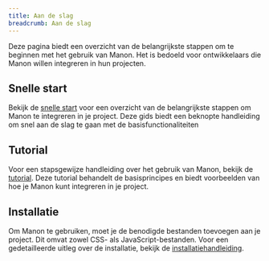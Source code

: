 ```yaml
---
title: Aan de slag
breadcrumb: Aan de slag
---
```


Deze pagina biedt een overzicht van de belangrijkste stappen om te beginnen met
het gebruik van Manon. Het is bedoeld voor ontwikkelaars die Manon willen
integreren in hun projecten.

  <section id="quickstart">
    <h2>Snelle start</h2>
    <p>
      Bekijk de <a href="{base}/getting-started/quickstart">snelle start</a> voor een overzicht van de
      belangrijkste stappen om Manon te integreren in je project. Deze gids biedt een beknopte handleiding
      om snel aan de slag te gaan met de basisfunctionaliteiten
    </p>
  </section>

  <section id="tutorial">
    <h2>Tutorial</h2>
    <p>
      Voor een stapsgewijze handleiding over het gebruik van Manon, bekijk de
      <a href="{base}/getting-started/tutorial">tutorial</a>. Deze tutorial behandelt de
      basisprincipes en biedt voorbeelden van hoe je Manon kunt integreren in je project.
    </p>
  </section>

  <section id="installation">
    <h2>Installatie</h2>
    <p>
      Om Manon te gebruiken, moet je de benodigde bestanden toevoegen aan je project. Dit omvat
      zowel CSS- als JavaScript-bestanden. Voor een gedetailleerde uitleg over de installatie,
      bekijk de <a href="{base}/getting-started/installation">installatiehandleiding</a>.
    </p>
  </section>
